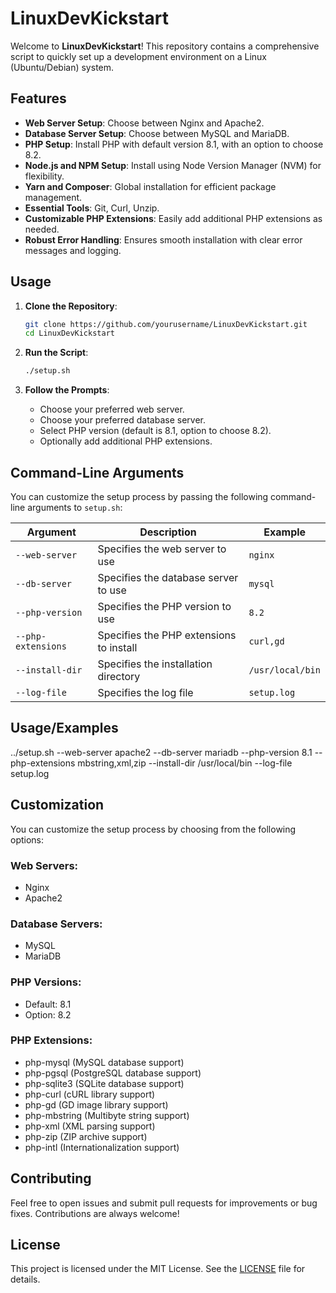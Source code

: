 
# LinuxDevKickstart

Welcome to **LinuxDevKickstart**! This repository contains a comprehensive script to quickly set up a development environment on a Linux (Ubuntu/Debian) system.

## Features

- **Web Server Setup**: Choose between Nginx and Apache2.
- **Database Server Setup**: Choose between MySQL and MariaDB.
- **PHP Setup**: Install PHP with default version 8.1, with an option to choose 8.2.
- **Node.js and NPM Setup**: Install using Node Version Manager (NVM) for flexibility.
- **Yarn and Composer**: Global installation for efficient package management.
- **Essential Tools**: Git, Curl, Unzip.
- **Customizable PHP Extensions**: Easily add additional PHP extensions as needed.
- **Robust Error Handling**: Ensures smooth installation with clear error messages and logging.

## Usage

1. **Clone the Repository**:
    ```sh
    git clone https://github.com/yourusername/LinuxDevKickstart.git
    cd LinuxDevKickstart
    ```

2. **Run the Script**:
    ```sh
    ./setup.sh
    ```

3. **Follow the Prompts**:
    - Choose your preferred web server.
    - Choose your preferred database server.
    - Select PHP version (default is 8.1, option to choose 8.2).
    - Optionally add additional PHP extensions.

## Command-Line Arguments

You can customize the setup process by passing the following command-line arguments to `setup.sh`:

| Argument | Description | Example |
| --- | --- | --- |
| `--web-server` | Specifies the web server to use | `nginx` |
| `--db-server` | Specifies the database server to use | `mysql` |
| `--php-version` | Specifies the PHP version to use | `8.2` |
| `--php-extensions` | Specifies the PHP extensions to install | `curl,gd` |
| `--install-dir` | Specifies the installation directory | `/usr/local/bin` |
| `--log-file` | Specifies the log file | `setup.log` |


## Usage/Examples

../setup.sh --web-server apache2 --db-server mariadb --php-version 8.1 --php-extensions mbstring,xml,zip --install-dir /usr/local/bin --log-file setup.log

## Customization

You can customize the setup process by choosing from the following options:

### Web Servers:

- Nginx
- Apache2

### Database Servers:

- MySQL
- MariaDB

### PHP Versions:

- Default: 8.1
- Option: 8.2

### PHP Extensions:

- php-mysql (MySQL database support)
- php-pgsql (PostgreSQL database support)
- php-sqlite3 (SQLite database support)
- php-curl (cURL library support)
- php-gd (GD image library support)
- php-mbstring (Multibyte string support)
- php-xml (XML parsing support)
- php-zip (ZIP archive support)
- php-intl (Internationalization support)

## Contributing

Feel free to open issues and submit pull requests for improvements or bug fixes. Contributions are always welcome!

## License

This project is licensed under the MIT License. See the [LICENSE](https://github.com/Devvify/LinuxDevKickstart/blob/main/LICENSE.md) file for details.
```